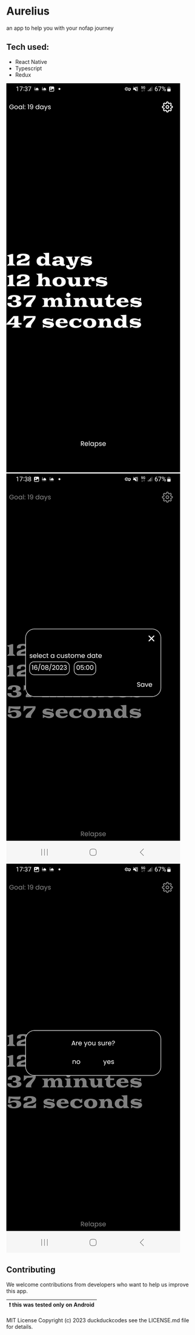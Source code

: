 # Aurelius

an app to help you with your nofap journey

## Tech used:
-  React Native
-  Typescript
-  Redux


![image](examples/img2.png)
![image](examples/img1.png)
![image](examples/img3.png)



## Contributing

We welcome contributions from developers who want to help us improve this app. 

| :exclamation: this was tested only on Android |
| ----------------------------------------------|

MIT License
Copyright (c) 2023 duckduckcodes see the LICENSE.md file for details.
